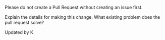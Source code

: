Please do not create a Pull Request without creating an issue first.

Explain the details for making this change. What existing problem does the pull request solve?

Updated by K

